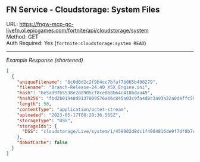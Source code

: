 ## FN Service - Cloudstorage: System Files

URL: https://fngw-mcp-gc-livefn.ol.epicgames.com/fortnite/api/cloudstorage/system \
Method: GET \
Auth Required: Yes (`fortnite:cloudstorage:system READ`)

---

_Example Response (shortened)_

```json
[
  {
    "uniqueFilename": "0c0d0d2c2f9b4cc7bfaf7b065b490279",
    "filename": "Branch-Release-24.40_XSX_Engine.ini",
    "hash": "6e5ad97b5538e2dd905cf0ce8b8b64c418bdaa49",
    "hash256": "fbd2b01948d9137009576a66c845a03c9fa4d8c3a93a32a0d4ffc5908bc8eeac",
    "length": 56,
    "contentType": "application/octet-stream",
    "uploaded": "2023-05-17T08:20:36.565Z",
    "storageType": "DSS",
    "storageIds": {
      "DSS": "cloudstorage/Live/system/1/459902d8dc1f4004816de9f7df8b7e46-0c0d0d2c2f9b4cc7bfaf7b065b490279"
    },
    "doNotCache": false
  }
]
```
